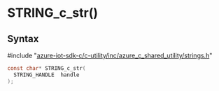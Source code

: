 # STRING_c_str()

## Syntax

\#include "[azure-iot-sdk-c/c-utility/inc/azure_c_shared_utility/strings.h](../strings-h.md)"  
```C
const char* STRING_c_str(
  STRING_HANDLE  handle
);
```

